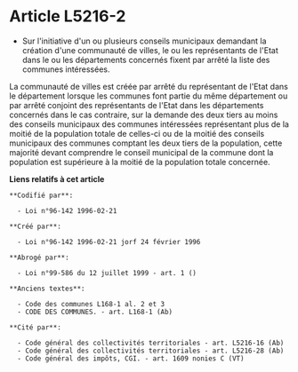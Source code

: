 # Article L5216-2

- Sur l'initiative d'un ou plusieurs conseils municipaux demandant la création d'une communauté de villes, le ou les
représentants de l'Etat dans le ou les départements concernés fixent par arrêté la liste des communes intéressées.

La communauté de villes est créée par arrêté du représentant de l'Etat dans le département lorsque les communes font partie
du même département ou par arrêté conjoint des représentants de l'Etat dans les départements concernés dans le cas contraire,
sur la demande des deux tiers au moins des conseils municipaux des communes intéressées représentant plus de la moitié de la
population totale de celles-ci ou de la moitié des conseils municipaux des communes comptant les deux tiers de la population,
cette majorité devant comprendre le conseil municipal de la commune dont la population est supérieure à la moitié de la
population totale concernée.

**Liens relatifs à cet article**

	**Codifié par**:

	  - Loi n°96-142 1996-02-21

	**Créé par**:

	  - Loi n°96-142 1996-02-21 jorf 24 février 1996

	**Abrogé par**:

	  - Loi n°99-586 du 12 juillet 1999 - art. 1 ()

	**Anciens textes**:

	  - Code des communes L168-1 al. 2 et 3
	  - CODE DES COMMUNES. - art. L168-1 (Ab)

	**Cité par**:

	  - Code général des collectivités territoriales - art. L5216-16 (Ab)
	  - Code général des collectivités territoriales - art. L5216-28 (Ab)
	  - Code général des impôts, CGI. - art. 1609 nonies C (VT)
